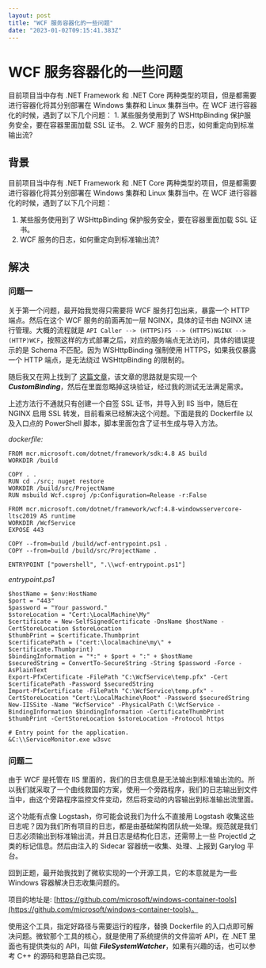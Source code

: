 ```yaml
---
layout: post
title: "WCF 服务容器化的一些问题"
date: "2023-01-02T09:15:41.383Z"
---
```

WCF 服务容器化的一些问题
==============

目前项目当中存有 .NET Framework 和 .NET Core 两种类型的项目，但是都需要进行容器化将其分别部署在 Windows 集群和 Linux 集群当中。在 WCF 进行容器化的时候，遇到了以下几个问题： 1. 某些服务使用到了 WSHttpBinding 保护服务安全，要在容器里面加载 SSL 证书。 2. WCF 服务的日志，如何重定向到标准输出流?

背景
--

目前项目当中存有 .NET Framework 和 .NET Core 两种类型的项目，但是都需要进行容器化将其分别部署在 Windows 集群和 Linux 集群当中。在 WCF 进行容器化的时候，遇到了以下几个问题：

1.  某些服务使用到了 WSHttpBinding 保护服务安全，要在容器里面加载 SSL 证书。
2.  WCF 服务的日志，如何重定向到标准输出流?

解决
--

### 问题一

关于第一个问题，最开始我觉得只需要将 WCF 服务打包出来，暴露一个 HTTP 端点。然后在这个 WCF 服务的前面再加一层 NGINX，具体的证书由 NGINX 进行管理。大概的流程就是 `API Caller --> (HTTPS)F5 --> (HTTPS)NGINX --> (HTTP)WCF`，按照这样的方式部署之后，对应的服务端点无法访问，具体的错误提示的是 Schema 不匹配。因为 WSHttpBinding 强制使用 HTTPS，如果我仅暴露一个 HTTP 端点，是无法绕过 WSHttpBinding 的限制的。

随后我又在网上找到了 [这篇文章](https://blog.hackedbrain.com/2006/09/26/how-to-ssl-passthrough-with-wcf-or-transportwithmessagecredential-over-plain-http/)，该文章的思路就是实现一个 _**CustomBinding**_，然后在里面忽略掉这块验证，经过我的测试无法满足需求。

上述方法行不通就只有创建一个自签 SSL 证书，并导入到 IIS 当中，随后在 NGINX 启用 SSL 转发，目前看来已经解决这个问题。下面是我的 Dockerfile 以及入口点的 PowerShell 脚本，脚本里面包含了证书生成与导入方法。

_dockerfile:_

    FROM mcr.microsoft.com/dotnet/framework/sdk:4.8 AS build
    WORKDIR /build
    
    COPY . .
    RUN cd ./src; nuget restore
    WORKDIR /build/src/ProjectName
    RUN msbuild Wcf.csproj /p:Configuration=Release -r:False
    
    FROM mcr.microsoft.com/dotnet/framework/wcf:4.8-windowsservercore-ltsc2019 AS runtime
    WORKDIR /WcfService
    EXPOSE 443
    
    COPY --from=build /build/wcf-entrypoint.ps1 .
    COPY --from=build /build/src/ProjectName .
    
    ENTRYPOINT ["powershell", ".\\wcf-entrypoint.ps1"]
    

_entrypoint.ps1_

    $hostName = $env:HostName
    $port = "443"
    $password = "Your password."
    $storeLocation = "Cert:\LocalMachine\My"
    $certificate = New-SelfSignedCertificate -DnsName $hostName -CertStoreLocation $storeLocation
    $thumbPrint = $certificate.Thumbprint
    $certificatePath = ("cert:\localmachine\my\" + $certificate.Thumbprint)
    $bindingInformation = "*:" + $port + ":" + $hostName
    $securedString = ConvertTo-SecureString -String $password -Force -AsPlainText
    Export-PfxCertificate -FilePath "C:\WcfService\temp.pfx" -Cert $certificatePath -Password $securedString
    Import-PfxCertificate -FilePath "C:\WcfService\temp.pfx" -CertStoreLocation "Cert:\LocalMachine\Root" -Password $securedString
    New-IISSite -Name "WcfService" -PhysicalPath C:\WcfService -BindingInformation $bindingInformation -CertificateThumbPrint $thumbPrint -CertStoreLocation $storeLocation -Protocol https
    
    # Entry point for the application.
    &C:\\ServiceMonitor.exe w3svc
    

### 问题二

由于 WCF 是托管在 IIS 里面的，我们的日志信息是无法输出到标准输出流的。所以我们就采取了一个曲线救国的方案，使用一个旁路程序，我们的日志输出到文件当中，由这个旁路程序监控文件变动，然后将变动的内容输出到标准输出流里面。

这个功能有点像 Logstash，你可能会说我们为什么不直接用 Logstash 收集这些日志呢？因为我们所有项目的日志，都是由基础架构团队统一处理。规范就是我们日志必须输出到标准输出流，并且日志是结构化日志，还需带上一些 ProjectId 之类的标记信息。然后由注入的 Sidecar 容器统一收集、处理、上报到 Garylog 平台。

回到正题，最开始我找到了微软实现的一个开源工具，它的本意就是为一些 Windows 容器解决日志收集问题的。

项目的地址是: [https://github.com/microsoft/windows-container-tools](https://github.com/microsoft/windows-container-tools)。

使用这个工具，指定好路径与需要运行的程序，替换 Dockerfile 的入口点即可解决问题。微软那个工具的核心，就是使用了系统提供的文件监听 API，在 .NET 里面也有提供类似的 API，叫做 _**FileSystemWatcher**_，如果有兴趣的话，也可以参考 C++ 的源码和思路自己实现。
